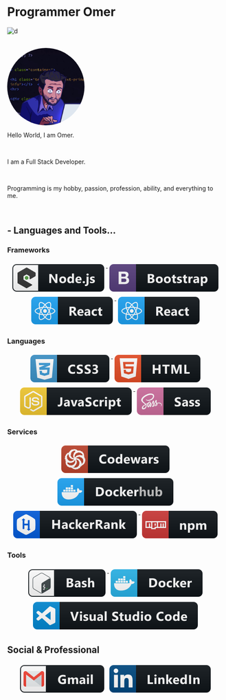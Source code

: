 # Programmer Omer

![d](https://visitor-badge.laobi.icu/badge?page_id=omertopak)

<br />
<!-- <p>
  Hello World, I am Omer.
  <img align="right" src="images/1.gif" width="180px" />
</p>
<br />
<p>I am a Full Stack Developer.</p>
<br />
<p>
  Programming is my hobby, passion, profession, ability, and everything to me.
</p>
<br /> -->

  <img align="center" src="images/1.gif" width="180px" style="border-radius:50%"/>
<p>
  Hello World, I am Omer.
</p>
<br />
<p>I am a Full Stack Developer.</p>
<br />
<p>
  Programming is my hobby, passion, profession, ability, and everything to me.
</p>
<br />



## - Languages and Tools...

### Frameworks 

<p align="center">
  <!-- For more icons please follow  https://github.com/MikeCodesDotNET/ColoredBadges -->
  <a href="#">
    <img src="svg/dev/frameworks/nodejs_larger.svg" alt="nodejs_larger" style="vertical-align:top; margin:6px 4px">
  </a> 
  <a href="#">
    <img src="svg/dev/frameworks/bootstrap.svg" alt="bootstrap" style="vertical-align:top; margin:6px 4px">
  </a>  
   <a href="#">
    <img src="svg/dev/frameworks/react.svg" alt="react" style="vertical-align:top; margin:6px 4px">
  </a>   
   <a href="#">
    <img src="svg/dev/frameworks/react.svg" alt="react" style="vertical-align:top; margin:6px 4px">
  </a>   


  ### Languages 
  <p align="center">
   <a href="#">
    <img src="svg/dev/languages/css3.svg" alt="css3" style="vertical-align:top; margin:6px 4px">
  </a>  
    <a href="#">
    <img src="svg/dev/languages/html.svg" alt="html" style="vertical-align:top; margin:6px 4px">
  </a>  
    <a href="#">
    <img src="svg/dev/languages/js.svg" alt="js" style="vertical-align:top; margin:6px 4px">
  </a> 
   <a href="#">
    <img src="svg/dev/languages/sass.svg" alt="sass" style="vertical-align:top; margin:6px 4px">
  </a>  

  ### Services 
  <p align="center">
   <a href="#">
    <img src="svg/dev/services/codewars.svg" alt="codewars" style="vertical-align:top; margin:6px 4px">
  </a> 
  <a href="#">
    <img src="svg/dev/services/dockerhub.svg" alt="dockerhub" style="vertical-align:top; margin:6px 4px">
  </a> 
   <a href="#">
    <img src="svg/dev/services/hackerrank.svg" alt="hackerrank" style="vertical-align:top; margin:6px 4px">
  </a> 

  <a href="#">
    <img src="svg/dev/services/npm.svg" alt="npm" style="vertical-align:top; margin:6px 4px">
  </a> 

  ### Tools 
  <p align="center">
  <a href="#">
    <img src="svg/dev/tools/bash.svg" alt="bash" style="vertical-align:top; margin:6px 4px">
  </a> 
  <a href="#">
    <img src="svg/dev/tools/docker.svg" alt="docker" style="vertical-align:top; margin:6px 4px">
  </a> 
<a href="#">
    <img src="svg/dev/tools/visualstudio_code.svg" alt="visualstudio_code" style="vertical-align:top; margin:6px 4px">
  </a> 

  ## Social & Professional 
  <p align="center">
    <img src="svg/social/gmail.svg" alt="gmail" style="vertical-align:top; margin:6px 4px">
  </a>  
  <a href="https://www.linkedin.com/in/%C3%B6mer-topak-72603a16a/">
    <img src="svg/social/linkedin.svg" alt="linkedin" style="vertical-align:top; margin:6px 4px">
  </a>  